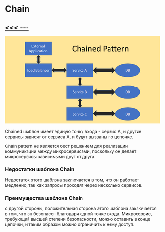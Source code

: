 # Chain
## [<<< ---](../micro.md)
![image.png](chain/image.png)

Chained шаблон имеет единую точку входа - сервис А, и другие сервисы зависят от сервиса А, и будут вызваны по цепочке.

Chain pattern не является бест решением для реализации коммуникации между микросервисами, поскольку он делает микросервисы зависимыми друг от друга.

### Недостатки шаблона **Chain**

Недостаток этого шаблона заключается в том, что он работает медленно, так как запросы проходят через несколько сервисов.

### Преимущества шаблона Chain

с другой стороны, положительная сторона этого шаблона заключается в том, что он безопасен благодаря одной точке входа. Микросервис, требующий высшей степени безопасности, можно оставить в конце цепочки, и таким образом можно ограничить к нему доступ.